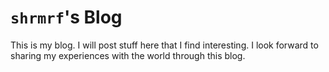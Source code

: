 # `shrmrf`'s Blog
This is my blog. I will post stuff here that I find interesting. I look forward to sharing my experiences with the world through this blog.